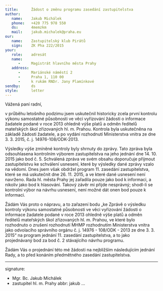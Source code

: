 ```yaml
---
title:      Žádost o změnu programu zasedání zastupitelstva
author:
   name:    Jakub Michálek
   phone:   +420 775 978 550
   ds:      4memzkm
   mail:    jakub.michalek@praha.eu
our:
   name:    Zastupitelský klub Pirátů
   sign:    ZK Pha 222/2015
your:
   role:    adresát
   name:    
      -     Magistrát hlavního města Prahy
   address:
      -     Mariánské náměstí 2
      -     Praha 1, 110 00
      -     k rukám RNDr. Jany Plamínkové
sendby:     ds
style:      letter
---
```


Vážená paní radní,

v průběhu letošního podzimu jsem uskutečnil historicky zcela první kontrolu výkonu samostatné působnosti ve věci vyřizování žádosti o informace žadatele podané v roce 2013 ohledně výše platů a odměn ředitelů mateřských škol zřizovaných hl. m. Prahou. Kontrola byla uskutečněna na základě žádosti žadatele, a po vydání rozhodnutí Ministerstva vnitra ze dne 3. 3. 2015, č. j. 14976-108/ODK-2013. 

Výsledky výše zmíněné kontroly byly shrnuty do zprávy. Tato zpráva byla odsouhlasena kontrolním výborem zastupitelstva na jeho jednání dne 14. 10. 2015 jako bod č. 5. Schválená zpráva ve svém obsahu doporučuje přijmout zastupitelstvu ke schválení usnesení, které by výsledky dané zprávy vzalo na vědomí. Dnes jsem však obdržel program 11. zasedání zastupitelstva, které se má uskutečnit dne 26. 11. 2015, a ve které dané usnesení není navrženo. Rada hl. města Prahy jej zařadila pouze jako bod k informaci, a nikoliv jako bod k hlasování. Takový závěr mi přijde nesprávný; shodl-li se kontrolní výbor na návrhu usnesení, není možné dát onen bod pouze k informaci.

Žádám Vás proto o nápravu, a to zařazení bodu „ke Zprávě o výsledku kontroly výkonu samostatné působnosti ve věci vyřizování žádosti o informace žadatele podané v roce 2013 ohledně výše platů a odměn ředitelů mateřských škol zřizovaných hl. m. Prahou, ve které bylo rozhodnuto o zrušení rozhodnutí MHMP rozhodnutím Ministerstva vnitra jako odvolacího správního orgánu č. j. 14976 - 108/ODK - 2013 ze dne 3. 3. 2015“ na program jednání 11. zasedání zastupitelstva, a to jako projednávaný bod za bod č. 2 stávajícího návrhu programu. 

Žádám Vás o projednání této mé žádosti na nejbližším následujícím jednání Rady, a to před konáním předmětného zasedání zastupitelstva. 

---
signature:
  - Mgr. Bc. Jakub Michálek
  - zastupitel hl. m. Prahy
abbr:       jakub
...
